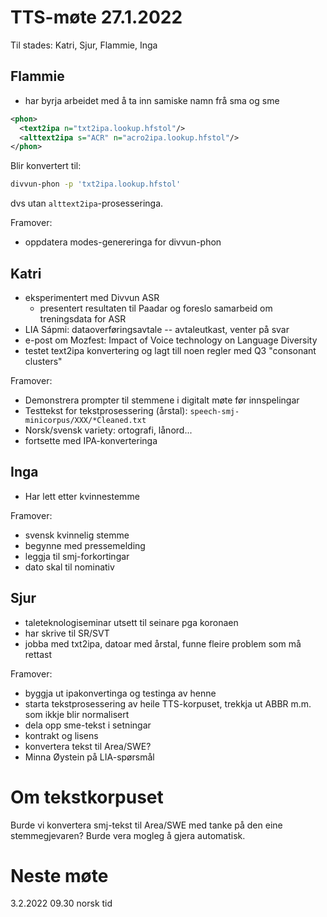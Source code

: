 # TTS-møte 27.1.2022

Til stades: Katri, Sjur, Flammie, Inga

## Flammie
- har byrja arbeidet med å ta inn samiske namn frå sma og sme

```xml
<phon>
  <text2ipa n="txt2ipa.lookup.hfstol"/>
  <alttext2ipa s="ACR" n="acro2ipa.lookup.hfstol"/>
</phon>
```

Blir konvertert til:

```sh
divvun-phon -p 'txt2ipa.lookup.hfstol'
```

dvs utan `alttext2ipa`-prosesseringa.

Framover:
- oppdatera modes-genereringa for divvun-phon

## Katri
- eksperimentert med Divvun ASR
    - presentert resultaten til Paadar og foreslo samarbeid om treningsdata for ASR
- LIA Sápmi: dataoverføringsavtale -- avtaleutkast, venter på svar
- e-post om Mozfest: Impact of Voice technology on Language Diversity
- testet text2ipa konvertering og lagt till noen regler med Q3 "consonant clusters"

Framover:
- Demonstrera prompter til stemmene i digitalt møte før innspelingar
- Testtekst for tekstprosessering (årstal): `speech-smj-minicorpus/XXX/*Cleaned.txt`
- Norsk/svensk variety: ortografi, lånord...
- fortsette med IPA-konverteringa 

## Inga
- Har lett etter kvinnestemme

Framover:
- svensk kvinnelig stemme
- begynne med pressemelding
- leggja til smj-forkortingar
- dato skal til nominativ

## Sjur
- taleteknologiseminar utsett til seinare pga koronaen
- har skrive til SR/SVT
- jobba med txt2ipa, datoar med årstal, funne fleire problem som må rettast

Framover:
- byggja ut ipakonvertinga og testinga av henne
- starta tekstprosessering av heile TTS-korpuset, trekkja ut ABBR m.m. som ikkje blir normalisert
- dela opp sme-tekst i setningar
- kontrakt og lisens
- konvertera tekst til Area/SWE?
- Minna Øystein på LIA-spørsmål

# Om tekstkorpuset

Burde vi konvertera smj-tekst til Area/SWE med tanke på den eine stemmegjevaren? Burde vera mogleg å gjera automatisk.

# Neste møte

3.2.2022 09.30 norsk tid
